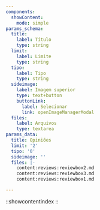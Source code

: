 ```yaml
---
components:
  showContent:
    mode: simple
params_schema:
  title:
    label: Título
    type: string
  limit:
    label: Limite
    type: string
  tipo:
    label: Tipo
    type: string
  sideimage:
    label: Imagem superior
    type: text+button
    buttonLink:
      label: Selecionar
      link: openImageManagerModal
  files:
    label: Arquivos
    type: textarea
params_data:
  title: Opiniões
  limit: '2'
  tipo: '0'
  sideimage: ''
  files: |-
    content:reviews:reviewbox2.md
    content:reviews:reviewbox3.md
    content:reviews:reviewbox1.md

---
```


::showcontentindex
::